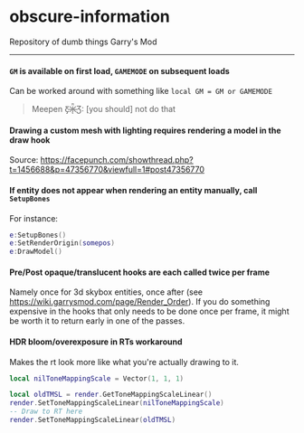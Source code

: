 # obscure-information
Repository of dumb things Garry's Mod

----

#### `GM` is available on first load, `GAMEMODE` on subsequent loads
Can be worked around with something like `local GM = GM or GAMEMODE`

> Meepen Ƹ̵̡Ӝ̵̨̄Ʒ: [you should] not do that

#### Drawing a custom mesh with lighting requires rendering a model in the draw hook
Source: https://facepunch.com/showthread.php?t=1456688&p=47356770&viewfull=1#post47356770

#### If entity does not appear when rendering an entity manually, call `SetupBones` 
For instance:
```lua
e:SetupBones()
e:SetRenderOrigin(somepos)
e:DrawModel()
```

#### Pre/Post opaque/translucent hooks are each called twice per frame
Namely once for 3d skybox entities, once after (see https://wiki.garrysmod.com/page/Render_Order).
If you do something expensive in the hooks that only needs to be done once per frame, it might be worth it to return early in one of the passes.

#### HDR bloom/overexposure in RTs workaround
Makes the rt look more like what you're actually drawing to it.
```lua
local nilToneMappingScale = Vector(1, 1, 1)
```
```lua
local oldTMSL = render.GetToneMappingScaleLinear()
render.SetToneMappingScaleLinear(nilToneMappingScale)
-- Draw to RT here
render.SetToneMappingScaleLinear(oldTMSL)
```
